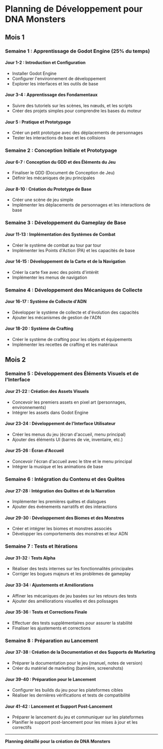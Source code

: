 # Planning de Développement pour DNA Monsters

## Mois 1

### Semaine 1 : Apprentissage de Godot Engine (25% du temps)

#### Jour 1-2 : Introduction et Configuration
- Installer Godot Engine
- Configurer l'environnement de développement
- Explorer les interfaces et les outils de base

#### Jour 3-4 : Apprentissage des Fondamentaux
- Suivre des tutoriels sur les scènes, les nœuds, et les scripts
- Créer des projets simples pour comprendre les bases du moteur

#### Jour 5 : Pratique et Prototypage
- Créer un petit prototype avec des déplacements de personnages
- Tester les interactions de base et les collisions

### Semaine 2 : Conception Initiale et Prototypage

#### Jour 6-7 : Conception du GDD et des Éléments du Jeu
- Finaliser le GDD (Document de Conception de Jeu)
- Définir les mécaniques de jeu principales

#### Jour 8-10 : Création du Prototype de Base
- Créer une scène de jeu simple
- Implémenter les déplacements de personnages et les interactions de base

### Semaine 3 : Développement du Gameplay de Base

#### Jour 11-13 : Implémentation des Systèmes de Combat
- Créer le système de combat au tour par tour
- Implémenter les Points d'Action (PA) et les capacités de base

#### Jour 14-15 : Développement de la Carte et de la Navigation
- Créer la carte fixe avec des points d'intérêt
- Implémenter les menus de navigation

### Semaine 4 : Développement des Mécaniques de Collecte

#### Jour 16-17 : Système de Collecte d'ADN
- Développer le système de collecte et d'évolution des capacités
- Ajouter les mécanismes de gestion de l'ADN

#### Jour 18-20 : Système de Crafting
- Créer le système de crafting pour les objets et équipements
- Implémenter les recettes de crafting et les matériaux

## Mois 2

### Semaine 5 : Développement des Éléments Visuels et de l'Interface

#### Jour 21-22 : Création des Assets Visuels
- Concevoir les premiers assets en pixel art (personnages, environnements)
- Intégrer les assets dans Godot Engine

#### Jour 23-24 : Développement de l'Interface Utilisateur
- Créer les menus du jeu (écran d'accueil, menu principal)
- Ajouter des éléments UI (barres de vie, inventaire, etc.)

#### Jour 25-26 : Écran d'Accueil
- Concevoir l'écran d'accueil avec le titre et le menu principal
- Intégrer la musique et les animations de base

### Semaine 6 : Intégration du Contenu et des Quêtes

#### Jour 27-28 : Intégration des Quêtes et de la Narration
- Implémenter les premières quêtes et dialogues
- Ajouter des événements narratifs et des interactions

#### Jour 29-30 : Développement des Biomes et des Monstres
- Créer et intégrer les biomes et monstres associés
- Développer les comportements des monstres et leur ADN

### Semaine 7 : Tests et Itérations

#### Jour 31-32 : Tests Alpha
- Réaliser des tests internes sur les fonctionnalités principales
- Corriger les bogues majeurs et les problèmes de gameplay

#### Jour 33-34 : Ajustements et Améliorations
- Affiner les mécaniques de jeu basées sur les retours des tests
- Ajouter des améliorations visuelles et des polissages

#### Jour 35-36 : Tests et Corrections Finale
- Effectuer des tests supplémentaires pour assurer la stabilité
- Finaliser les ajustements et corrections

### Semaine 8 : Préparation au Lancement

#### Jour 37-38 : Création de la Documentation et des Supports de Marketing
- Préparer la documentation pour le jeu (manuel, notes de version)
- Créer du matériel de marketing (bannière, screenshots)

#### Jour 39-40 : Préparation pour le Lancement
- Configurer les builds du jeu pour les plateformes cibles
- Réaliser les dernières vérifications et tests de compatibilité

#### Jour 41-42 : Lancement et Support Post-Lancement
- Préparer le lancement du jeu et communiquer sur les plateformes
- Planifier le support post-lancement pour les mises à jour et les correctifs

---

**Planning détaillé pour la création de DNA Monsters**

